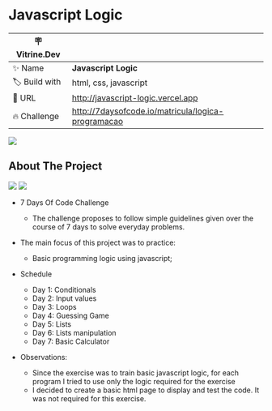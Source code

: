 # Javascript Logic

| :placard: Vitrine.Dev |     |
| -------------  | --- |
| :sparkles: Name        | **Javascript Logic**
| :label: Build with | html, css, javascript
| :rocket: URL         | http://javascript-logic.vercel.app
| :fire: Challenge     | http://7daysofcode.io/matricula/logica-programacao

<!-- Inserir imagem com a #vitrinedev ao final do link -->
![](https://via.placeholder.com/1200x500.png?text=imagem+lindona+do+meu+projeto#vitrinedev)

## About The Project
<img src="http://img.shields.io/static/v1?label=Development&message=Finished&color=GREEN&style=for-the-badge"/>
<img src="http://img.shields.io/static/v1?label=CODE%20REVIEW&message=Not%20Started&color=red&style=for-the-badge"/>

* 7 Days Of Code Challenge
  * The challenge proposes to follow simple guidelines given over the course of 7 days to solve everyday problems. 
 
* The main focus of this project was to practice:
  * Basic programming logic using javascript;

- Schedule
  - Day 1: Conditionals
  - Day 2: Input values
  - Day 3: Loops
  - Day 4: Guessing Game
  - Day 5: Lists
  - Day 6: Lists manipulation
  - Day 7: Basic Calculator

- Observations:
  - Since the exercise was to train basic javascript logic, for each program I tried to use only the logic required for the exercise
  - I decided to create a basic html page to display and test the code. It was not required for this exercise.
